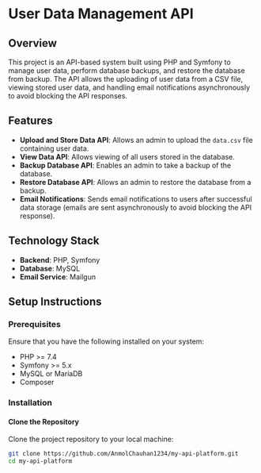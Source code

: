 # User Data Management API

## Overview
This project is an API-based system built using PHP and Symfony to manage user data, perform database backups, and restore the database from backup. The API allows the uploading of user data from a CSV file, viewing stored user data, and handling email notifications asynchronously to avoid blocking the API responses.

## Features
- **Upload and Store Data API**: Allows an admin to upload the `data.csv` file containing user data.
- **View Data API**: Allows viewing of all users stored in the database.
- **Backup Database API**: Enables an admin to take a backup of the database.
- **Restore Database API**: Allows an admin to restore the database from a backup.
- **Email Notifications**: Sends email notifications to users after successful data storage (emails are sent asynchronously to avoid blocking the API response).

## Technology Stack
- **Backend**: PHP, Symfony
- **Database**: MySQL
- **Email Service**: Mailgun

## Setup Instructions

### Prerequisites
Ensure that you have the following installed on your system:
- PHP >= 7.4
- Symfony >= 5.x
- MySQL or MariaDB
- Composer

### Installation

#### Clone the Repository
Clone the project repository to your local machine:

```bash
git clone https://github.com/AnmolChauhan1234/my-api-platform.git
cd my-api-platform
